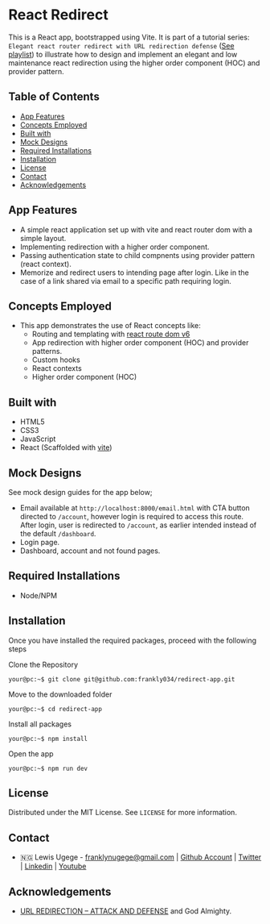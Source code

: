 # React Redirect

This is a React app, bootstrapped using Vite. It is part of a tutorial series: `Elegant react router redirect with URL redirection defense` ([See playlist](https://www.youtube.com/playlist?list=PLseH49SWn6vbkThN4BfSaI7KX-cLKUlzf)) to illustrate how to design and implement an elegant and low maintenance react redirection using the higher order component (HOC) and provider pattern.

## Table of Contents

- [App Features](#app-features)
- [Concepts Employed](#concepts-employed)
- [Built with](#built-with)
- [Mock Designs](#mock-designs)
- [Required Installations](#required-installations)
- [Installation](#installation)
- [License](#license)
- [Contact](#contact)
- [Acknowledgements](#acknowledgements)

<!-- Movie features -->

## App Features

- A simple react application set up with vite and react router dom with a simple layout.
- Implementing redirection with a higher order component.
- Passing authentication state to child compnents using provider pattern (react context).
- Memorize and redirect users to intending page after login. Like in the case of a link shared via email to a specific path requiring login.

<!-- concepts and apis employed -->

## Concepts Employed

- This app demonstrates the use of React concepts like:
  - Routing and templating with [react route dom v6](https://www.npmjs.com/package/react-router-dom)
  - App redirection with higher order component (HOC) and provider patterns.
  - Custom hooks
  - React contexts
  - Higher order component (HOC)

<!-- BUILT wITH -->

## Built with

- HTML5
- CSS3
- JavaScript
- React (Scaffolded with [vite](https://vitejs.dev/))

<!-- MOCK DESIGNS -->

## Mock Designs

See mock design guides for the app below;

- Email available at `http://localhost:8000/email.html` with CTA button directed to `/account`, however login is required to access this route. After login, user is redirected to `/account`, as earlier intended instead of the default `/dashboard`.
- Login page.
- Dashboard, account and not found pages.

<!-- REQUIRED INSTALLATION -->

## Required Installations

- Node/NPM

<!-- INSTALLATION -->

## Installation

Once you have installed the required packages, proceed with the following steps

Clone the Repository

```Shell
your@pc:~$ git clone git@github.com:frankly034/redirect-app.git
```

Move to the downloaded folder

```Shell
your@pc:~$ cd redirect-app
```

Install all packages

```Shell
your@pc:~$ npm install
```

Open the app

```Shell
your@pc:~$ npm run dev
```

## License

Distributed under the MIT License. See `LICENSE` for more information.

<!-- CONTACT -->

## Contact

- 🇳🇬 Lewis Ugege - franklynugege@gmail.com | [Github Account](https://github.com/frankly034) | [Twitter](https://twitter.com/@wizlulu) | [Linkedin](https://linkedin.com/in/lewis-ugege) | [Youtube](https://www.youtube.com/@sprintfeature)

## Acknowledgements

- [URL REDIRECTION – ATTACK AND DEFENSE](https://www.virtuesecurity.com/kb/url-redirection-attack-and-defense/) and God Almighty.
